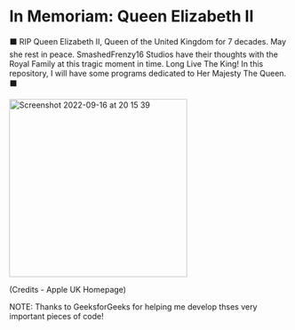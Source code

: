 # In Memoriam:  Queen Elizabeth II
⬛ RIP Queen Elizabeth II, Queen of the United Kingdom for 7 decades. May she rest in peace. SmashedFrenzy16 Studios have their thoughts with the Royal Family at this tragic moment in time. Long Live The King! In this repository, I will have some programs dedicated to Her Majesty The Queen. ⬛

<img width="320" alt="Screenshot 2022-09-16 at 20 15 39" src="https://user-images.githubusercontent.com/68993968/190714249-698ddbf2-f4d0-4f5d-b44e-950f08e86eaa.png">

(Credits - Apple UK Homepage)

NOTE: Thanks to GeeksforGeeks for helping me develop thses very important pieces of code!

